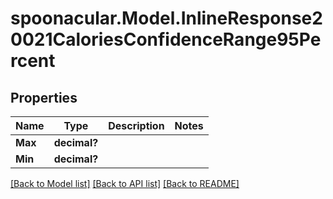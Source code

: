 # spoonacular.Model.InlineResponse20021CaloriesConfidenceRange95Percent
## Properties

Name | Type | Description | Notes
------------ | ------------- | ------------- | -------------
**Max** | **decimal?** |  | 
**Min** | **decimal?** |  | 

[[Back to Model list]](../README.md#documentation-for-models) [[Back to API list]](../README.md#documentation-for-api-endpoints) [[Back to README]](../README.md)

